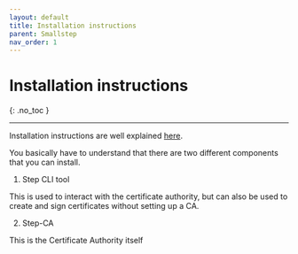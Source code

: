 ```yaml
---
layout: default
title: Installation instructions
parent: Smallstep
nav_order: 1
---
```


# Installation instructions
{: .no_toc }

---

Installation instructions are well explained [here](https://smallstep.com/docs/step-ca/installation/).

You basically have to understand that there are two different components that you can install.

1. Step CLI tool

This is used to interact with the certificate authority, but can also be used to create and sign certificates without setting up a CA.

2. Step-CA

This is the Certificate Authority itself